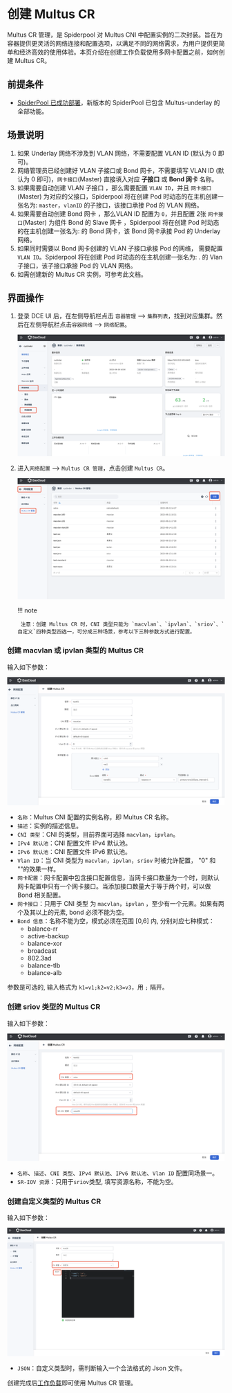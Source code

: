 # 创建 Multus CR

 Multus CR 管理，是 Spiderpool 对 Multus CNI 中配置实例的二次封装。旨在为容器提供更灵活的网络连接和配置选项，以满足不同的网络需求，为用户提供更简单和经济高效的使用体验。本页介绍在创建工作负载使用多网卡配置之前，如何创建 Multus CR。

## 前提条件

- [SpiderPool 已成功部署](https://docs.daocloud.io/network/modules/spiderpool/install.html)，新版本的 SpiderPool 已包含 Multus-underlay 的全部功能。

## 场景说明

1. 如果 Underlay 网络不涉及到 VLAN 网络，不需要配置 VLAN ID  (默认为 0 即可)。
2. 网络管理员已经创建好 VLAN 子接口或 Bond 网卡，不需要填写 VLAN ID (默认为 0 即可)，`网卡接口`(Master) 直接填入对应 **子接口** 或  **Bond 网卡** 名称。
3. 如果需要自动创建 VLAN 子接口 ，那么需要配置 `VLAN ID`，并且 `网卡接口`(Master)  为对应的父接口，Spiderpool 将在创建 Pod 时动态的在主机创建一张名为: `master`，`vlanID` 的子接口，该接口承接 Pod 的 VLAN 网络。
4. 如果需要自动创建 Bond 网卡 ，那么VLAN ID 配置为 `0`，并且配置 2张 `网卡接口`(Master)  为组件 Bond 的 Slave 网卡 ，Spiderpool 将在创建 Pod 时动态的在主机创建一张名为: <name> 的 Bond 网卡，该 Bond 网卡承接 Pod 的 Underlay 网络。
5. 如果同时需要以 Bond 网卡创建的 VLAN 子接口承接 Pod 的网络， 需要配置 `VLAN ID`。Spiderpool 将在创建 Pod 时动态的在主机创建一张名为: <bondName>.<vlanID> 的 Vlan子接口，该子接口承接 Pod 的 VLAN 网络。
6. 如需创建新的 Multus CR 实例，可参考此文档。

## 界面操作

1. 登录 DCE UI 后，在左侧导航栏点击 `容器管理` —> `集群列表`，找到对应集群。然后在左侧导航栏点击`容器网络` —> `网络配置`。

    ![网络配置](../images/networkconfig01.png)

2. 进入`网络配置` —> `Multus CR 管理`，点击创建 `Multus CR`。

    ![Multus CR 管理](../images/networkconfig02.png)
  
    !!! note

        注意：创建 Multus CR 时，CNI 类型只能为 `macvlan`、`ipvlan`、`sriov`、`自定义`四种类型四选一，可分成三种场景，参考以下三种参数方式进行配置。

### 创建 macvlan 或 ipvlan 类型的 Multus CR

输入如下参数：

![创建multus cr](../images/networkconfig03.png)

- `名称`：Multus CNI 配置的实例名称，即 Multus CR 名称。
- `描述`：实例的描述信息。
- `CNI 类型`：CNI 的类型，目前界面可选择 `macvlan`，`ipvlan`。
- `IPv4 默认池`：CNI 配置文件 IPv4 默认池。
- `IPv6 默认池`：CNI 配置文件 IPv6 默认池。
- `Vlan ID`：当 CNI 类型为 `macvlan`，`ipvlan`，`sriov` 时被允许配置， "0" 和 ""的效果一样。
- `网卡配置`：网卡配置中包含接口配置信息，当网卡接口数量为一个时，则默认网卡配置中只有一个网卡接口。当添加接口数量大于等于两个时，可以做 Bond 相关配置。
- `网卡接口`：只用于 CNI 类型 为 `macvlan`，`ipvlan` ，至少有一个元素。如果有两个及其以上的元素, bond 必须不能为空。
- `Bond 信息`：名称不能为空，模式必须在范围 [0,6] 内, 分别对应七种模式：
    - balance-rr
    - active-backup
    - balance-xor
    - broadcast
    - 802.3ad
    - balance-tlb
    - balance-alb

参数是可选的, 输入格式为 `k1=v1;k2=v2;k3=v3`，用 `;` 隔开。

### 创建 sriov 类型的 Multus CR

输入如下参数：

![创建multus cr](../images/networkconfig04.png)

- `名称`、`描述`、`CNI 类型`、`IPv4 默认池`、`IPv6 默认池`、`Vlan ID` 配置同场景一。
- `SR-IOV 资源`：只用于`sriov`类型, 填写资源名称，不能为空。

### 创建自定义类型的 Multus CR

输入如下参数：

![创建multus cr](../images/networkconfig05.png)

- `JSON`：自定义类型时，需判断输入一个合法格式的 Json 文件。

创建完成后[工作负载](../modules/spiderpool/usage.md)即可使用 Multus CR 管理。
